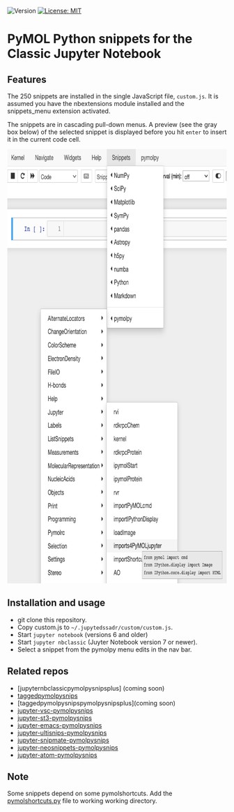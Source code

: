 ![Version](https://img.shields.io/static/v1?label=jupyternbclassicpymolpysnips&message=0.1&color=brightcolor)
[![License: MIT](https://img.shields.io/badge/License-MIT-blue.svg)](https://opensource.org/licenses/MIT)

# PyMOL Python snippets for the Classic Jupyter Notebook

## Features
The 250 snippets are installed in the single JavaScript file, `custom.js`.
It is assumed you have the nbextensions module installed and the snippets_menu extension activated.

The snippets are in cascading pull-down menus.
A preview (see the gray box below) of the selected snippet is displayed before you hit `enter` to insert it in the current code cell.

<p align="center"><img src="./images/snippetsMenu.png" alt="HTML5 Icon" style="width:770px;height:996px;"></p>

## Installation and usage

- git clone this repository.
- Copy custom.js to `~/.jupytedssadr/custom/custom.js`.
- Start `jupyter notebook` (versions 6 and older)
- Start `jupyter nbclassic` (Juyter Notebook version 7 or newer).
- Select a snippet from the pymolpy menu edits in the nav bar. 


## Related repos

- [jupyternbclassicpymolpysnipsplus] (coming soon)
- [taggedpymolpysnips](https://github.com/MooersLab/taggedpymolpysnips) 
- [taggedpymolpysnipspymolpysnipsplus](coming soon)
- [jupyter-vsc-pymolpysnips](https://github.com/MooersLab/jupytervsc-pymolpysnips)
- [jupyter-st3-pymolpysnips](https://github.com/MooersLab/jupyter-st3-pymolpysnips)
- [jupyter-emacs-pymolpysnips](https://github.com/MooersLab/jupyter-emacs-pymolpysnips)
- [jupyter-ultisnips-pymolpysnips](https://github.com/MooersLab/jupyter-ultisnips-pymolpysnips)
- [jupyter-snipmate-pymolpysnips](https://github.com/MooersLab/jupyter-snipmate-pymolpysnips)
- [jupyter-neosnippets-pymolpysnips](https://github.com/MooersLab/jupyter-neosnippets-pymolpysnips)
- [jupyter-atom-pymolpysnips](https://github.com/MooersLab/jupyter-atom-pymolpysnips)

## Note

Some snippets depend on some pymolshortcuts.
Add the [pymolshortcuts.py](https://github.com/MooersLab/pymolshortcuts) file to working working directory.
